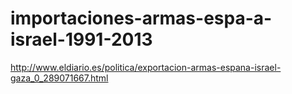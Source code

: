importaciones-armas-espa-a-israel-1991-2013
===========================================

http://www.eldiario.es/politica/exportacion-armas-espana-israel-gaza_0_289071667.html
